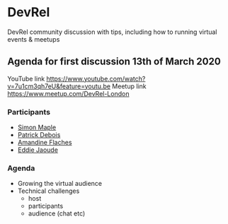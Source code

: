 # DevRel

DevRel community discussion with tips, including how to running virtual events &amp; meetups

## Agenda for first discussion 13th of March 2020

YouTube link https://www.youtube.com/watch?v=7u1cm3qh7eU&feature=youtu.be
Meetup link https://www.meetup.com/DevRel-London

### Participants 

- [Simon Maple](https://twitter.com/sjmaple)
- [Patrick Debois](https://twitter.com/patrickdebois)
- [Amandine Flaches](https://twitter.com/AmandineFlachs)
- [Eddie Jaoude](https://twitter.com/eddiejaoude)

### Agenda

- Growing the virtual audience
- Technical challenges
  - host
  - participants
  - audience (chat etc)
